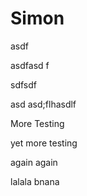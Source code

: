 # Simon


asdf

asdfasd
f

sdfsdf

asd
asd;flhasdlf


More Testing

yet more testing

again again

lalala
bnana

